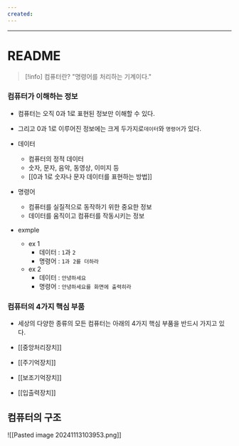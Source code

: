 ```yaml
---
created:
---
```

---
# **README**

> [!info]
> 컴퓨터란? "명령어를 처리하는 기계이다."

### 컴퓨터가 이해하는 정보

- 컴퓨터는 오직 0과 1로 표현된 정보만 이해할 수 있다.
- 그리고 0과 1로 이루어진 정보에는 크게 두가지로`데이터`와 `명령어`가 있다.

- 데이터
	- 컴퓨터의 정적 데이터
	- 숫자, 문자, 음악, 동영상, 이미지 등
	- [[0과 1로 숫자나 문자 데이터를 표현하는 방법]]
	  
- 명령어
	- 컴퓨터를 실질적으로 동작하기 위한 중요한 정보
	- 데이터를 움직이고 컴퓨터를 작동시키는 정보

- exmple
	- ex 1
		- 데이터 : `1`과 `2`
		- 명령어 : `1과 2를 더하라`
	- ex 2
		- 데이터 : `안녕하세요`
		- 명령어 : `안녕하세요를 화면에 출력히라`
### 컴퓨터의 4가지 핵심 부품

- 세상의 다양한 종류의 모든 컴퓨터는 아래의 4가지 핵심 부품을 반드시 가지고 있다.

- [[중앙처리장치]]
- [[주기억장치]]
- [[보조기억장치]]
- [[입출력장치]]

## 컴퓨터의 구조 

![[Pasted image 20241113103953.png]]

